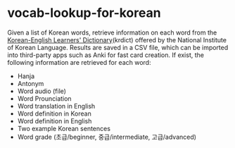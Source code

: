 # vocab-lookup-for-korean
Given a list of Korean words, retrieve information on each word from the [Korean-English Learners' Dictionary](https://krdict.korean.go.kr/eng/mainAction?nation=eng)(krdict) offered by the National Institute of Korean Language. Results are saved in a CSV file, which can be imported into third-party apps such as Anki for fast card creation. If exist, the following information are retrieved for each word:

- Hanja
- Antonym
- Word audio (file)
- Word Prounciation
- Word translation in English
- Word definition in Korean
- Word definition in English
- Two example Korean sentences
- Word grade (초급/beginner, 중급/intermediate, 고급/advanced)  
